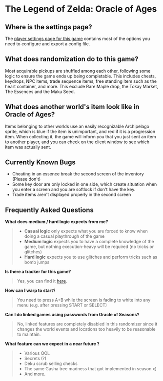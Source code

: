 # The Legend of Zelda: Oracle of Ages 

## Where is the settings page?

The [player settings page for this game](../player-settings) contains most of the options you need to 
configure and export a config file.

## What does randomization do to this game?

Most acquirable pickups are shuffled among each other, following some logic to ensure the game ends up being completable.
This includes chests, keydrops, NPC items, trade sequence items, free standing item such as the heart container, and more.
This exclude Rare Maple drop, the Tokay Market, The Essences and the Maku Seed.

## What does another world's item look like in Oracle of Ages?

Items belonging to other worlds use an easily recognizable Archipelago sprite, which is blue if the item is unimportant, and red if it is a progression item. When collecting it, the game will inform you that you just sent an item to another player, and you can check on the client window to see which item was actually sent.

## Currently Known Bugs

* Cheating in an essence break the second screen of the inventory (Please don't)
* Some key door are only locked in one side, which create situation when you enter a screen and you are softlock if don't have the key.
* Trade items aren't displayed properly in the second screen

## Frequently Asked Questions

**What does medium / hard logic expects from me?**

> - **Casual logic** only expects what you are forced to know when doing a casual playthrough of the game
> - **Medium logic** expects you to have a complete knowledge of the game, but nothing execution-heavy will be required (no tricks or glitches)
> - **Hard logic** expects you to use glitches and perform tricks such as bomb jumps

**Is there a tracker for this game?**

> Yes, you can find it [here](https://github.com/Br00ty/ooa_brooty/releases/latest).

**How can I warp to start?**

> You need to press A+B while the screen is fading to white into any menu (e.g. after pressing START or SELECT)

**Can I do linked games using passwords from Oracle of Seasons?**

> No, linked features are completely disabled in this randomizer since it changes the world events and locations too heavily to be reasonable to maintain.

**What feature can we expect in a near future ?**

> - Various QOL
> - Secrets (?)
> - Deku scrub selling checks
> - The same Gasha tree madness that got implemented in season x)
> - And more.
